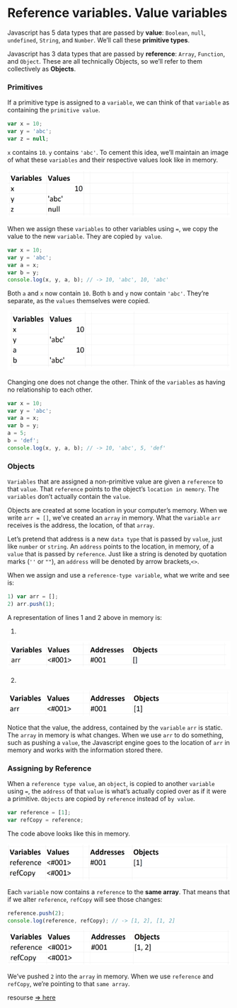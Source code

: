 # Reference variables. Value variables

Javascript has 5 data types that are passed by **value**: `Boolean`, `null`, `undefined`, `String`, and `Number`. We’ll call these **primitive types**.

Javascript has 3 data types that are passed by **reference**: `Array`, `Function`, and `Object`. These are all technically Objects, so we’ll refer to them collectively as **Objects**.

### Primitives
If a primitive type is assigned to a `variable`, we can think of that `variable` as containing the `primitive value`.

```js
var x = 10;
var y = 'abc';
var z = null;
```

`x` contains `10`. `y` contains `'abc'`. To cement this idea, we’ll maintain an image of what these `variables` and their respective values look like in memory.

![java-script-primitives](./java-script-primitives.png)

When we assign these `variables` to other variables using `=`, we copy the value to the new `variable`. They are copied `by value`.

```js
var x = 10;
var y = 'abc';
var a = x;
var b = y;
console.log(x, y, a, b); // -> 10, 'abc', 10, 'abc'
```
Both `a` and `x` now contain `10`. Both `b` and `y` now contain `'abc'`. They’re separate, as the `values` themselves were copied.

![java-script-primitives2](./java-script-primitives2.png)

Changing one does not change the other. Think of the `variables` as having no relationship to each other.

```js
var x = 10;
var y = 'abc';
var a = x;
var b = y;
a = 5;
b = 'def';
console.log(x, y, a, b); // -> 10, 'abc', 5, 'def'
```

### Objects

`Variables` that are assigned a non-primitive value are given a `reference` to that `value`. That `reference` points to the object’s `location in memory`. The `variables` don’t actually contain the `value`.

Objects are created at some location in your computer’s memory. When we write `arr = []`, we’ve created an `array` in memory. What the `variable` `arr` receives is the address, the location, of that `array`.

Let’s pretend that address is a new `data type` that is passed by `value`, just like `number` or `string`. An `address` points to the location, in memory, of a `value` that is passed by `reference`. Just like a string is denoted by quotation marks (`''` or `""`), an `address` will be denoted by arrow brackets,`<>`.

When we assign and use a `reference-type variable`, what we write and see is:
```js
1) var arr = [];
2) arr.push(1);
```
A representation of lines 1 and 2 above in memory is:

1. 

![java-script-reference-variables](./java-script-reference-variables.png)

2. 

![java-script-reference-variables2](./java-script-reference-variables2.png)

Notice that the value, the address, contained by the `variable` `arr` is static. The `array` in memory is what changes. When we use `arr` to do something, such as pushing a `value`, the Javascript engine goes to the location of `arr` in memory and works with the information stored there.

### Assigning by Reference

When a `reference type value`, an `object`, is copied to another `variable` using `=`, the `address` of that `value` is what’s actually copied over as if it were a primitive. `Objects` are copied by `reference` instead of `by value`.

```js
var reference = [1];
var refCopy = reference;
```
The code above looks like this in memory.

![assigning-by-reference](./assigning-by-reference.png)

Each `variable` now contains a `reference` to the **same array**. That means that if we alter `reference`, `refCopy` will see those changes:

```js
reference.push(2);
console.log(reference, refCopy); // -> [1, 2], [1, 2]
```
![assigning-by-reference2](./assigning-by-reference2.png)

We’ve pushed `2` into the `array` in memory. When we use `reference` and `refCopy`, we’re pointing to that `same array`.

resourse [=> here](https://codeburst.io/explaining-value-vs-reference-in-javascript-647a975e12a0)


